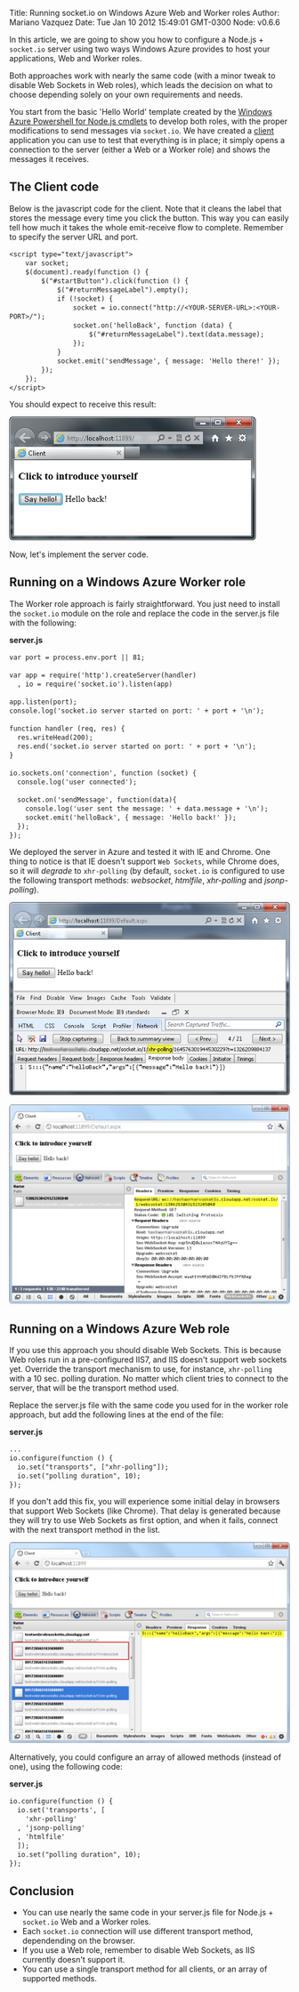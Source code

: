 Title: Running socket.io on Windows Azure Web and Worker roles
Author: Mariano Vazquez
Date: Tue Jan 10 2012 15:49:01 GMT-0300
Node: v0.6.6

In this article, we are going to show you how to configure a Node.js + `socket.io` server using two ways Windows Azure provides to host your applications, Web and Worker roles.

Both approaches work with nearly the same code (with a minor tweak to disable Web Sockets in Web roles), which leads the decision on what to choose depending solely on your own requirements and needs.

You start from the basic 'Hello World' template created by the [Windows Azure Powershell for Node.js cmdlets](https://www.windowsazure.com/en-us/develop/nodejs/) to develop both roles, with the proper modifications to send messages via `socket.io`. We have created a [client](https://github.com/woloski/nodeonazure-blog/blob/master/articles/running-socket-io-on-windows-azure-web-and-worker-roles/client.zip) application you can use to test that everything is in place; it simply opens a connection to the server (either a Web or a Worker role) and shows the messages it receives.

## The Client code

Below is the javascript code for the client. Note that it cleans the label that stores the message every time you click the button. This way you can easily tell how much it takes the whole emit-receive flow to complete. 
Remember to specify the server URL and port.

	<script type="text/javascript">
        var socket;
        $(document).ready(function () {
            $("#startButton").click(function () {
                $("#returnMessageLabel").empty();
                if (!socket) {
                    socket = io.connect("http://<YOUR-SERVER-URL>:<YOUR-PORT>/");
                    socket.on('helloBack', function (data) {
                        $("#returnMessageLabel").text(data.message);
                    });
                }
                socket.emit('sendMessage', { message: 'Hello there!' });
            });
        });  
    </script>

You should expect to receive this result:

![](https://github.com/woloski/nodeonazure-blog/blob/master/articles/running-socket-io-on-windows-azure-web-and-worker-roles/client-result.png?raw=true)

Now, let's implement the server code.

## Running on a Windows Azure Worker role

The Worker role approach is fairly straightforward. You just need to install the `socket.io` module on the role and replace the code in the server.js file with the following:


**server.js**

	var port = process.env.port || 81;

	var app = require('http').createServer(handler)
	  , io = require('socket.io').listen(app)

	app.listen(port);
	console.log('socket.io server started on port: ' + port + '\n');

	function handler (req, res) {
	  res.writeHead(200);
	  res.end('socket.io server started on port: ' + port + '\n');
	}

	io.sockets.on('connection', function (socket) {
	  console.log('user connected');
	  
	  socket.on('sendMessage', function(data){
		console.log('user sent the message: ' + data.message + '\n');
		socket.emit('helloBack', { message: 'Hello back!' });
	  });
	});

We deployed the server in Azure and tested it with IE and Chrome. One thing to notice is that IE doesn't support `Web Sockets`, while Chrome does, so it will *degrade* to `xhr-polling` (by default, `socket.io` is configured to use the following transport methods: *websocket*, *htmlfile*, *xhr-polling* and *jsonp-polling*).
 
![](https://github.com/woloski/nodeonazure-blog/blob/master/articles/running-socket-io-on-windows-azure-web-and-worker-roles/ie-client-worker.png?raw=true)

![](https://github.com/woloski/nodeonazure-blog/blob/master/articles/running-socket-io-on-windows-azure-web-and-worker-roles/chrome-client-worker.png?raw=true)


## Running on a Windows Azure Web role

If you use this approach you should disable Web Sockets. This is because Web roles run in a pre-configured IIS7, and IIS doesn't support web sockets yet. Override the transport mechanism to use, for instance, `xhr-polling` with a 10 sec. polling duration. No matter which client tries to connect to the server, that will be the transport method used. 

Replace the server.js file with the same code you used for in the worker role approach, but add the following lines at the end of the file:

**server.js**

	...
	io.configure(function () { 
	  io.set("transports", ["xhr-polling"]); 
	  io.set("polling duration", 10); 
	});

If you don't add this fix, you will experience some initial delay in browsers that support Web Sockets (like Chrome). That delay is generated because they will try to use Web Sockets as first option, and when it fails, connect with the next transport method in the list.

![](https://github.com/woloski/nodeonazure-blog/blob/master/articles/running-socket-io-on-windows-azure-web-and-worker-roles/chrome-client-webrole.png?raw=true)

Alternatively, you could configure an array of allowed methods (instead of one), using the following code:

**server.js**

	io.configure(function () { 
	  io.set('transports', [
	  	'xhr-polling'
	  , 'jsonp-polling'
	  , 'htmlfile'
	  ]);
	  io.set("polling duration", 10); 
	});

## Conclusion

* You can use nearly the same code in your server.js file for Node.js + `socket.io` Web and a Worker roles.
* Each `socket.io` connection will use different transport method, dependending on the browser.
* If you use a Web role, remember to disable Web Sockets, as IIS currently doesn't support it.
* You can use a single transport method for all clients, or an array of supported methods.


